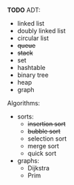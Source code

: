 **TODO**
ADT:
- linked list
- doubly linked list
- circular list
- ~~queue~~
- ~~stack~~
- set
- hashtable
- binary tree
- heap
- graph

Algorithms:
- sorts:
    - ~~insertion sort~~
    - ~~bubble sort~~
    - selection sort
    - merge sort
    - quick sort
- graphs:
    - Dijkstra
    - Prim

